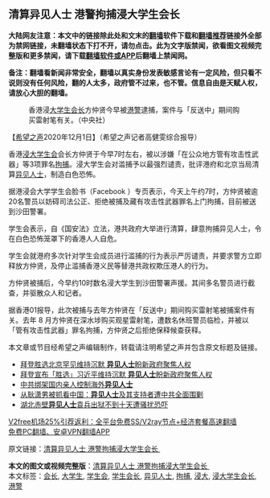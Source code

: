  <h2>清算异见人士 港警拘捕浸大学生会长 </h2> <p class="notice"><b>大陆网友注意：本文中的链接除此处和文末的<a href="https://github.com/bannedbook/fanqiang" >翻墙</a>软件下载和<a href="https://github.com/killgcd/justmysocks/blob/master/README.md">翻墙推荐</a>链接外全部为禁网链接，未翻墙状态下打不开，请勿点击。此为文字版禁闻，欲看图文视频完整版和更多禁闻，请下载<a href="https://github.com/bannedbook/fanqiang">翻墙软件或APP</a>后翻墙上禁闻网。</p><p>备注：翻墙看新闻非常安全，翻墙以真实身份发表敏感言论有一定风险，但只看不说则没有任何风险，翻的人太多，政府管不过来，也不管。信息自由是天赋人权，请放心大胆的翻墙。</b></p>  <div class="entry"> <figure><figcaption>香港浸<a href="https://www.bannedbook.org/bnews/tag/%e5%a4%a7%e5%ad%a6%e7%94%9f/" class="st_tag internal_tag" rel="tag" title="标签 大学生 下的日志">大学生</a><a href="https://www.bannedbook.org/bnews/tag/%E4%BC%9A%E9%95%BF/" class="st_tag internal_tag" rel="tag" title="标签 会长 下的日志">会长</a>方仲贤今早被<a href="https://www.bannedbook.org/bnews/tag/%E6%B8%AF%E8%AD%A6/" class="st_tag internal_tag" rel="tag" title="标签 港警 下的日志">港警</a>逮捕，案件与「反送中」期间购买雷射笔有关。（中央社）</figcaption></figure> <p>【<span class='wp_keywordlink_affiliate'><a href="https://www.soundofhope.org" title="希望之声" target="_blank">希望之声</a></span>2020年12月1日】（希望之声记者高健雯综合报导）</p> <p>香港<a href="https://www.bannedbook.org/bnews/tag/%E6%B5%B8%E5%A4%A7/" class="st_tag internal_tag" rel="tag" title="标签 浸大 下的日志">浸大</a><a href="https://www.bannedbook.org/bnews/tag/%E5%AD%A6%E7%94%9F%E4%BC%9A/" class="st_tag internal_tag" rel="tag" title="标签 学生会 下的日志">学生会</a>会长方仲贤于今早7时左右，被以涉嫌「在公众地方管有攻击性武器」等3项罪名<a href="https://www.bannedbook.org/bnews/tag/%E6%8B%98%E6%8D%95/" class="st_tag internal_tag" rel="tag" title="标签 拘捕 下的日志">拘捕</a>。浸大学生会对滥捕予以最强烈谴责，批评港府和北京当局清算<a href="https://www.bannedbook.org/bnews/tag/%e5%bc%82%e8%a7%81%e4%ba%ba%e5%a3%ab/" class="st_tag internal_tag" rel="tag" title="标签 异见人士 下的日志">异见人士</a>，制造白色恐怖。</p> <p>据港浸会大学学生会脸书（Facebook ）专页表示，今天上午约7时，方仲贤被逾20名警员以妨碍司法公正、拒绝被捕及藏有攻击性武器罪名上门拘捕，目前被送到沙田警署。</p>  <p>学生会表示，自《国安法》立法，港共政府大举进行清算，肆意拘捕异见人士，令在白色恐怖笼罩下的香港人人自危。</p> <p>学生会就港府多次针对学生会成员进行滥捕的行为表示严厉谴责，并要求警方立即释放方仲贤，及停止滥捕香港义民等替港共政权欺压港人的行为。</p> <p></p>  <p>方仲贤被捕后，今早约10时数名浸大学生到沙田警署声援。其间多名警员进行截查，并驱散众人和记者。</p> <p>据香港01报导，此次被捕与去年方仲贤在「反送中」期间购买雷射笔被捕案件有关。去年 8 月方仲贤在深水埗购买观星雷射笔，遭数名休班警员临检，并被以「管有攻击性武器」罪名拘捕，方仲贤之后拒绝保释候查获释。</p> <p>本文章或节目经希望之声编辑制作，转载请注明希望之声并包含原文标题及链接。</p>  <ul class='op-related-articles' title='相关阅读'> <li><a href='https://www.bannedbook.org/bnews/headline/20201109/1428328.html' target='_blank'>拜登胜选北京罕见维持沉默 <b>异见人士</b>盼新政府聚焦人权</a></li> <li><a href='https://www.bannedbook.org/bnews/headline/20201109/1428274.html' target='_blank'>拜登宣布「胜选」习近平维持沉默 <b>异见人士</b>盼新政府聚焦人权</a></li> <li><a href='https://www.bannedbook.org/bnews/baitai/20201031/1423169.html' target='_blank'>中共绑架国内亲人控制海外<b>异见人士</b></a></li> <li><a href='https://www.bannedbook.org/bnews/headline/20201020/1417205.html' target='_blank'>从耿潇男被抓看中国：<b>异见人士</b>及其支持者遭中共全面围剿</a></li> <li><a href='https://www.bannedbook.org/bnews/baitai/20201015/1414437.html' target='_blank'>湖北赤壁<b>异见人士</b>袁兵出狱不到十天遭骚扰恐吓</a></li> </ul> <p class="texttj"> <a href="https://www.bannedbook.org/forum23/topic22702.html" target="_blank">V2free机场25%引荐返利：全平台免费SS/V2ray节点+经济套餐高速翻墙</a><br/> <a href="https://github.com/bannedbook/fanqiang/wiki/%E7%A6%81%E9%97%BB%E7%BD%91%E5%AE%89%E5%8D%93%E7%BF%BB%E5%A2%99%E6%96%B0%E9%97%BBAPP" target="_blank">免费PC翻墙、安卓VPN翻墙APP</a></p><p>原文链接：<a class="src_link"  href="https://www.soundofhope.org/post/449140" target="_blank">清算异见人士 港警拘捕浸大学生会长 </a></p><a name='sharetosocial'></a>       <div><b>本文的图文或视频完整版</b>：<a href='https://www.bannedbook.org/bnews/comments/20201202/1440748.html'>清算异见人士 港警拘捕浸大学生会长 </a></div>  </div><!--END ENTRY--> <div class="postfooter"> <div>本文标签：<a href="https://www.bannedbook.org/bnews/tag/%E4%BC%9A%E9%95%BF/" rel="tag">会长</a>, <a href="https://www.bannedbook.org/bnews/tag/%e5%a4%a7%e5%ad%a6%e7%94%9f/" rel="tag">大学生</a>, <a href="https://www.bannedbook.org/bnews/tag/%E5%AD%A6%E7%94%9F%E4%BC%9A/" rel="tag">学生会</a>, <a href="https://www.bannedbook.org/bnews/tag/%E5%AD%A6%E7%94%9F%E4%BC%9A%E9%95%BF/" rel="tag">学生会长</a>, <a href="https://www.bannedbook.org/bnews/tag/%e5%bc%82%e8%a7%81%e4%ba%ba%e5%a3%ab/" rel="tag">异见人士</a>, <a href="https://www.bannedbook.org/bnews/tag/%E6%8B%98%E6%8D%95/" rel="tag">拘捕</a>, <a href="https://www.bannedbook.org/bnews/tag/%E6%B5%B8%E5%A4%A7/" rel="tag">浸大</a>, <a href="https://www.bannedbook.org/bnews/tag/%E6%B5%B8%E5%A4%A7%E5%AD%A6%E7%94%9F%E4%BC%9A%E9%95%BF/" rel="tag">浸大学生会长</a>, <a href="https://www.bannedbook.org/bnews/tag/%E6%B8%AF%E8%AD%A6/" rel="tag">港警</a></div>  </div><!--END POSTFOOTER--> 